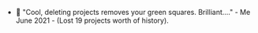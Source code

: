 - 👋 "Cool, deleting projects removes your green squares. Brilliant...." - Me June 2021 - (Lost 19 projects worth of history).

